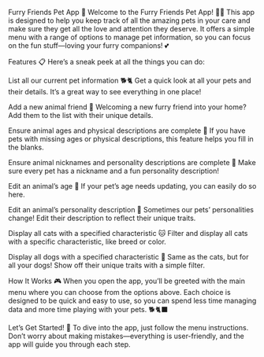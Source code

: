 Furry Friends Pet App 🐾
Welcome to the Furry Friends Pet App! 🐶🐱 This app is designed to help you keep track of all the amazing pets in your care and make sure they get all the love and attention they deserve. It offers a simple menu with a range of options to manage pet information, so you can focus on the fun stuff—loving your furry companions! 💕

Features 📋
Here’s a sneak peek at all the things you can do:

List all our current pet information 🐕🐈
Get a quick look at all your pets and their details. It’s a great way to see everything in one place!

Add a new animal friend 🐾
Welcoming a new furry friend into your home? Add them to the list with their unique details.

Ensure animal ages and physical descriptions are complete 🎂
If you have pets with missing ages or physical descriptions, this feature helps you fill in the blanks.

Ensure animal nicknames and personality descriptions are complete 🧸
Make sure every pet has a nickname and a fun personality description!

Edit an animal’s age 📅
If your pet’s age needs updating, you can easily do so here.

Edit an animal’s personality description 🐾
Sometimes our pets’ personalities change! Edit their description to reflect their unique traits.

Display all cats with a specified characteristic 🐱
Filter and display all cats with a specific characteristic, like breed or color.

Display all dogs with a specified characteristic 🐶
Same as the cats, but for all your dogs! Show off their unique traits with a simple filter.

How It Works 🎮
When you open the app, you’ll be greeted with the main menu where you can choose from the options above. Each choice is designed to be quick and easy to use, so you can spend less time managing data and more time playing with your pets. 🐕🐈‍⬛

Let’s Get Started! 🚀
To dive into the app, just follow the menu instructions. Don’t worry about making mistakes—everything is user-friendly, and the app will guide you through each step.
